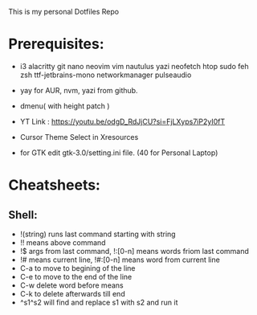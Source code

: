 This is my personal Dotfiles Repo

# Prerequisites:
- i3 alacritty git nano neovim vim nautulus yazi neofetch htop sudo feh zsh ttf-jetbrains-mono networkmanager pulseaudio
- yay for AUR, nvm, yazi from github.
- dmenu( with height patch )

- YT Link : https://youtu.be/odgD_RdJjCU?si=FjLXyps7iP2yI0fT
- Cursor Theme Select in Xresources
- for GTK edit gtk-3.0/setting.ini file. (40 for Personal Laptop)

# Cheatsheets:
## Shell:
- !(string) runs last command starting with string
- !! means above command
- !$ args from last command, !:[0-n] means words friom last command
- !# means current line, !#:[0-n] means word from current line
- C-a to move to begining of the line
- C-e to  move to the end of the line
- C-w delete word before means
- C-k to delete afterwards till end
- ^s1^s2 will find and replace s1 with s2 and run it
